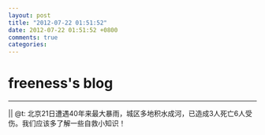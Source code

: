 ```yaml
---
layout: post
title: "2012-07-22 01:51:52"
date: 2012-07-22 01:51:52 +0800
comments: true
categories: 
---
```


# freeness's blog

----------

>
 || @t: 北京21日遭遇40年来最大暴雨，城区多地积水成河，已造成3人死亡6人受伤。我们应该多了解一些自救小知识！